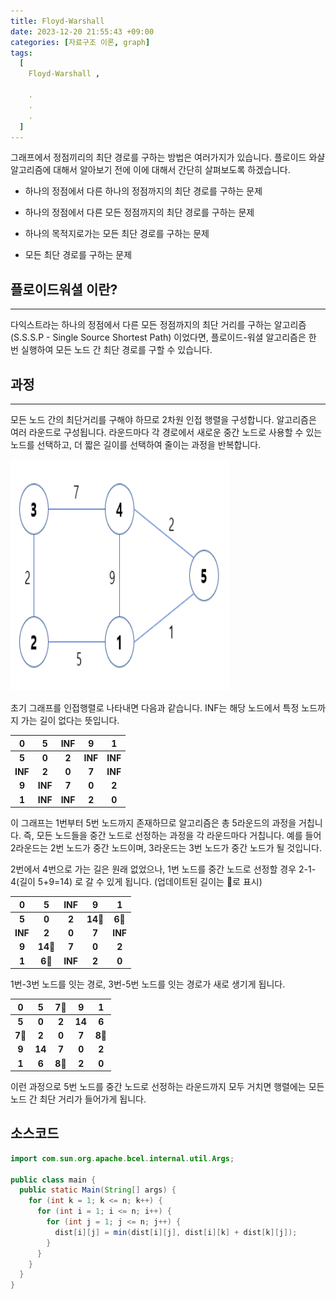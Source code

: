 ```yaml
---
title: Floyd-Warshall
date: 2023-12-20 21:55:43 +09:00
categories: [자료구조 이론, graph]
tags:
  [
    Floyd-Warshall ,
    
    .
    .
    .
  ]
---
```



<p>그래프에서 정점끼리의 최단 경로를 구하는 방법은 여러가지가 있습니다. 플로이드 와샬 알고리즘에 대해서 알아보기 전에 이에 대해서 간단히 살펴보도록 하겠습니다.</p>

<ul>
<li>
<p>하나의 정점에서 다른 하나의 정점까지의 최단 경로를 구하는 문제</p>
</li>
<li>
<p>하나의 정점에서 다른 모든 정점까지의 최단 경로를 구하는 문제</p>
</li>
<li>
<p>하나의 목적지로가는 모든 최단 경로를 구하는 문제</p>
</li>
<li>
<p>모든 최단 경로를 구하는 문제</p>
</li>
</ul>

## 플로이드워셜 이란?
___
다익스트라는 하나의 정점에서 다른 모든 정점까지의 최단 거리를 구하는 알고리즘(S.S.S.P - Single Source Shortest Path) 이었다면, 플로이드-워셜 알고리즘은 한 번 실행하여 모든 노드 간 최단 경로를 구할 수 있습니다.


## 과정
___
<p>모든 노드 간의 최단거리를 구해야 하므로 2차원 인접 행렬을 구성합니다. 알고리즘은 여러 라운드로 구성됩니다. 라운드마다 각 경로에서 새로운 중간 노드로 사용할 수 있는 노드를 선택하고, 더 짧은 길이를 선택하여 줄이는 과정을 반복합니다.
</p>

<img src="/assets/img/favicons/floyd1.png" alt="" width="350" height="370">

<p>초기 그래프를 인접행렬로 나타내면 다음과 같습니다. INF는 해당 노드에서 특정 노드까지 가는 길이 없다는 뜻입니다.</p>
<table><thead><tr><th style="text-align: center">0</th><th style="text-align: center">5</th><th style="text-align: center">INF</th><th style="text-align: center">9</th><th style="text-align: center">1</th></tr></thead><tbody><tr><td style="text-align: center"><strong>5</strong></td><td style="text-align: center"><strong>0</strong></td><td style="text-align: center"><strong>2</strong></td><td style="text-align: center"><strong>INF</strong></td><td style="text-align: center"><strong>INF</strong></td></tr><tr><td style="text-align: center"><strong>INF</strong></td><td style="text-align: center"><strong>2</strong></td><td style="text-align: center"><strong>0</strong></td><td style="text-align: center"><strong>7</strong></td><td style="text-align: center"><strong>INF</strong></td></tr><tr><td style="text-align: center"><strong>9</strong></td><td style="text-align: center"><strong>INF</strong></td><td style="text-align: center"><strong>7</strong></td><td style="text-align: center"><strong>0</strong></td><td style="text-align: center"><strong>2</strong></td></tr><tr><td style="text-align: center"><strong>1</strong></td><td style="text-align: center"><strong>INF</strong></td><td style="text-align: center"><strong>INF</strong></td><td style="text-align: center"><strong>2</strong></td><td style="text-align: center"><strong>0</strong></td></tr></tbody></table>

<p>이 그래프는 1번부터 5번 노드까지 존재하므로 알고리즘은 총 5라운드의 과정을 거칩니다. 즉, 모든 노드들을 중간 노드로 선정하는 과정을 각 라운드마다 거칩니다. 예를 들어 2라운드는 2번 노드가 중간 노드이며, 3라운드는 3번 노드가 중간 노드가 될 것입니다.

2번에서 4번으로 가는 길은 원래 없었으나, 1번 노드를 중간 노드로 선정할 경우 2-1-4(길이 5+9=14) 로 갈 수 있게 됩니다. (업데이트된 길이는 📍로 표시)
</p>

<table><thead><tr><th style="text-align: center"><strong>0</strong></th><th style="text-align: center"><strong>5</strong></th><th style="text-align: center"><strong>INF</strong></th><th style="text-align: center"><strong>9</strong></th><th style="text-align: center"><strong>1</strong></th></tr></thead><tbody><tr><td style="text-align: center"><strong>5</strong></td><td style="text-align: center"><strong>0</strong></td><td style="text-align: center"><strong>2</strong></td><td style="text-align: center"><strong>14📍</strong></td><td style="text-align: center"><strong>6📍</strong></td></tr><tr><td style="text-align: center"><strong>INF</strong></td><td style="text-align: center"><strong>2</strong></td><td style="text-align: center"><strong>0</strong></td><td style="text-align: center"><strong>7</strong></td><td style="text-align: center"><strong>INF</strong></td></tr><tr><td style="text-align: center"><strong>9</strong></td><td style="text-align: center"><strong>14📍</strong></td><td style="text-align: center"><strong>7</strong></td><td style="text-align: center"><strong>0</strong></td><td style="text-align: center"><strong>2</strong></td></tr><tr><td style="text-align: center"><strong>1</strong></td><td style="text-align: center"><strong>6</strong>📍</td><td style="text-align: center"><strong>INF</strong></td><td style="text-align: center"><strong>2</strong></td><td style="text-align: center"><strong>0</strong></td></tr></tbody></table>

<p>1번-3번 노드를 잇는 경로, 3번-5번 노드를 잇는 경로가 새로 생기게 됩니다.</p>
<table><thead><tr><th style="text-align: center"><strong>0</strong></th><th style="text-align: center"><strong>5</strong></th><th style="text-align: center"><strong>7📍</strong></th><th style="text-align: center"><strong>9</strong></th><th style="text-align: center"><strong>1</strong></th></tr></thead><tbody><tr><td style="text-align: center"><strong>5</strong></td><td style="text-align: center"><strong>0</strong></td><td style="text-align: center"><strong>2</strong></td><td style="text-align: center"><strong>14</strong></td><td style="text-align: center"><strong>6</strong></td></tr><tr><td style="text-align: center"><strong>7📍</strong></td><td style="text-align: center"><strong>2</strong></td><td style="text-align: center"><strong>0</strong></td><td style="text-align: center"><strong>7</strong></td><td style="text-align: center"><strong>8📍</strong></td></tr><tr><td style="text-align: center"><strong>9</strong></td><td style="text-align: center"><strong>14</strong></td><td style="text-align: center"><strong>7</strong></td><td style="text-align: center"><strong>0</strong></td><td style="text-align: center"><strong>2</strong></td></tr><tr><td style="text-align: center"><strong>1</strong></td><td style="text-align: center"><strong>6</strong></td><td style="text-align: center"><strong>8📍</strong></td><td style="text-align: center"><strong>2</strong></td><td style="text-align: center"><strong>0</strong></td></tr></tbody></table>
<p>이런 과정으로 5번 노드를 중간 노드로 선정하는 라운드까지 모두 거치면 행렬에는 모든 노드 간 최단 거리가 들어가게 됩니다.</p>

## 소스코드

```java
import com.sun.org.apache.bcel.internal.util.Args;

public class main {
  public static Main(String[] args) {
    for (int k = 1; k <= n; k++) {
      for (int i = 1; i <= n; i++) {
        for (int j = 1; j <= n; j++) {
          dist[i][j] = min(dist[i][j], dist[i][k] + dist[k][j]);
        }
      }
    }
  }
}
```

